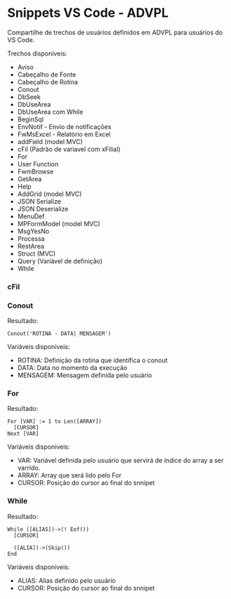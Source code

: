 # Snippets VS Code - ADVPL
Compartilhe de trechos de usuários definidos em ADVPL para usuários do VS Code.

Trechos disponíveis:
* Aviso
* Cabeçalho de Fonte
* Cabeçalho de Rotina
* Conout
* DbSeek
* DbUseArea
* DbUseArea com While
* BeginSql
* EnvNotif - Envio de notificações
* FwMsExcel - Relatório em Excel
* addField (model MVC)
* cFil (Padrão de variavel com xFilial)
* For
* User Function
* FwmBrowse
* GetArea
* Help
* AddGrid (model MVC)
* JSON Serialize
* JSON Deserialize
* MenuDef
* MPFormModel (model MVC)
* MsgYesNo
* Processa
* RestArea
* Struct (MVC)
* Query (Variável de definição)
* While

### cFil

### Conout
Resultado:
```
Conout('ROTINA - DATA| MENSAGEM')
```

Variáveis disponiveis:
  * ROTINA: Definição da rotina que identifica o conout
  * DATA: Data no momento da execução
  * MENSAGEM: Mensagem definida pelo usuário



### For
Resultado:
```
For [VAR] := 1 to Len([ARRAY])
  [CURSOR]
Next [VAR]
```

Variáveis disponiveis:
  * VAR: Variável definida pelo usuário que servirá de índice do array a ser varrido.
  * ARRAY: Array que será lido pelo For
  * CURSOR: Posição do cursor ao final do snnipet

### While
Resultado:
```
While ([ALIAS])->(! Eof())
  [CURSOR]
  
  ([ALIA])->(Skip())
End
```

Variáveis disponiveis:
  * ALIAS: Alias definido pelo usuário
  * CURSOR: Posição do cursor ao final do snnipet
